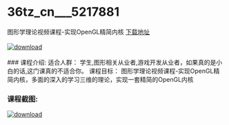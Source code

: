 # 36tz_cn___5217881
图形学理论视频课程-实现OpenGL精简内核
[下载地址](http://www.36tz.cn/article/5217881 "下载地址")
<br/></br>[![download](http://36tz.cn/muke_img/2021_01_1-99.png "下载地址")](http://www.36tz.cn/article/5217881 "下载地址")
<br/></br>### 课程介绍:
适合人群：
学生,图形相关从业者,游戏开发从业者，如果真的是小白的话,这门课真的不适合你。
课程目标：
图形学理论视频课程-实现OpenGL精简内核，多面的深入的学习三维的理论，实现一套精简的OpenGL内核

### 课程截图:
[![download](http://36tz.cn/muke_img/2021_01_2-117.png "下载地址")](http://www.36tz.cn/article/5217881 "下载地址")
